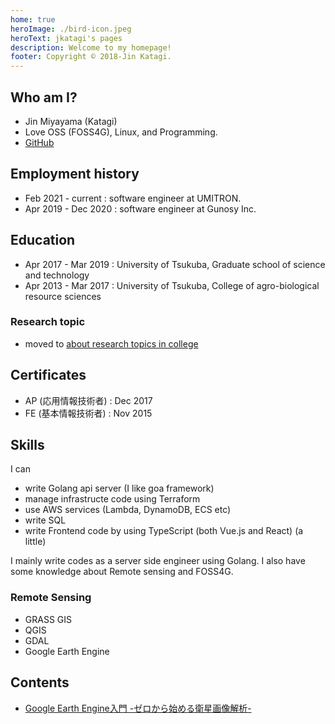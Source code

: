```yaml
---
home: true
heroImage: ./bird-icon.jpeg
heroText: jkatagi's pages
description: Welcome to my homepage!
footer: Copyright © 2018-Jin Katagi.
---
```

## Who am I?

* Jin Miyayama (Katagi)
* Love OSS (FOSS4G), Linux, and Programming.
* [GitHub](https://github.com/jkatagi)

## Employment history
- Feb 2021 - current : software engineer at UMITRON.
- Apr 2019 - Dec 2020 : software engineer at Gunosy Inc.

## Education
- Apr 2017 - Mar 2019 : University of Tsukuba, Graduate school of science and technology
- Apr 2013 - Mar 2017 : University of Tsukuba, College of agro-biological resource sciences

### Research topic
- moved to  [about research topics in college](/contents/about_research_in_college/)

## Certificates
* AP (応用情報技術者) : Dec 2017
* FE (基本情報技術者) : Nov 2015

## Skills
I can
- write Golang api server (I like goa framework)
- manage infrastructe code using Terraform
- use AWS services (Lambda, DynamoDB, ECS etc)
- write SQL
- write Frontend code by using TypeScript (both Vue.js and React) (a little)

I mainly write codes as a server side engineer using Golang.
I also have some knowledge about Remote sensing and FOSS4G.

### Remote Sensing
* GRASS GIS
* QGIS
* GDAL
* Google Earth Engine

## Contents
- [Google Earth Engine入門 -ゼロから始める衛星画像解析-](/contents/google_earth_engine/)
